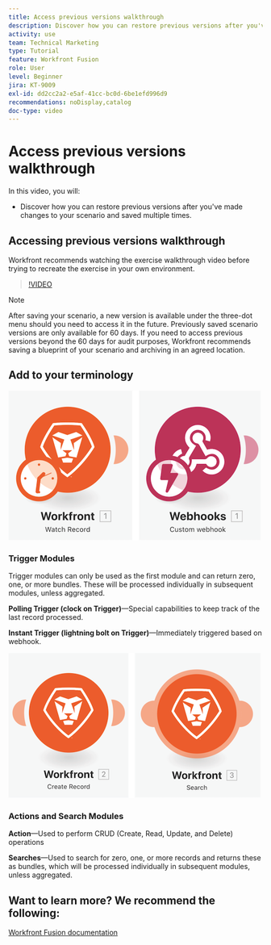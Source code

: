 ```yaml
---
title: Access previous versions walkthrough
description: Discover how you can restore previous versions after you've made changes to your scenario and saved them in [!DNL Adobe Workfront Fusion].
activity: use
team: Technical Marketing
type: Tutorial
feature: Workfront Fusion
role: User
level: Beginner
jira: KT-9009
exl-id: dd2cc2a2-e5af-41cc-bc0d-6be1efd996d9
recommendations: noDisplay,catalog
doc-type: video
---
```

# Access previous versions walkthrough

In this video, you will:

* Discover how you can restore previous versions after you've made changes to your scenario and saved multiple times.

## Accessing previous versions walkthrough

Workfront recommends watching the exercise walkthrough video before trying to recreate the exercise in your own environment.

>[!VIDEO](https://video.tv.adobe.com/v/335268/?quality=12&learn=on&enablevpops)

>[!NOTE]
>
>After saving your scenario, a new version is available under the three-dot menu should you need to access it in the future. Previously saved scenario versions are only available for 60 days. If you need to access previous versions beyond the 60 days for audit purposes, Workfront recommends saving a blueprint of your scenario and archiving in an agreed location.


## Add to your terminology

![An image of a watch record and a custom webhook module](assets/understand-the-basics-3.png)

### Trigger Modules

Trigger modules can only be used as the first module and can return zero, one, or more bundles. These will be processed individually in subsequent modules, unless aggregated.  

**Polling Trigger (clock on Trigger)**—Special capabilities to keep track of the last record processed.

**Instant Trigger (lightning bolt on Trigger)**—Immediately triggered based on webhook.

![An image of a create record and a search module](assets/understand-the-basics-4.png)

### Actions and Search Modules

**Action**—Used to perform CRUD (Create, Read, Update, and Delete) operations

**Searches**—Used to search for zero, one, or more records and returns these as bundles, which will be processed individually in subsequent modules, unless aggregated.

## Want to learn more? We recommend the following:

[Workfront Fusion documentation](https://experienceleague.adobe.com/docs/workfront/using/adobe-workfront-fusion/workfront-fusion-2.html?lang=en)
